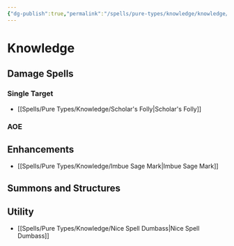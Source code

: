 ```yaml
---
{"dg-publish":true,"permalink":"/spells/pure-types/knowledge/knowledge/"}
---
```


# Knowledge
## Damage Spells

### Single Target
- [[Spells/Pure Types/Knowledge/Scholar's Folly\|Scholar's Folly]]
### AOE

## Enhancements
- [[Spells/Pure Types/Knowledge/Imbue Sage Mark\|Imbue Sage Mark]]
## Summons and Structures

## Utility
- [[Spells/Pure Types/Knowledge/Nice Spell Dumbass\|Nice Spell Dumbass]]